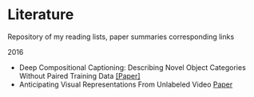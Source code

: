 # Literature
Repository of my reading lists, paper summaries corresponding links

2016
* Deep Compositional Captioning: Describing Novel Object Categories Without Paired Training Data [[Paper]](https://arxiv.org/abs/1511.05284)
* Anticipating Visual Representations From Unlabeled Video [Paper](http://web.mit.edu/vondrick/prediction.pdf)
